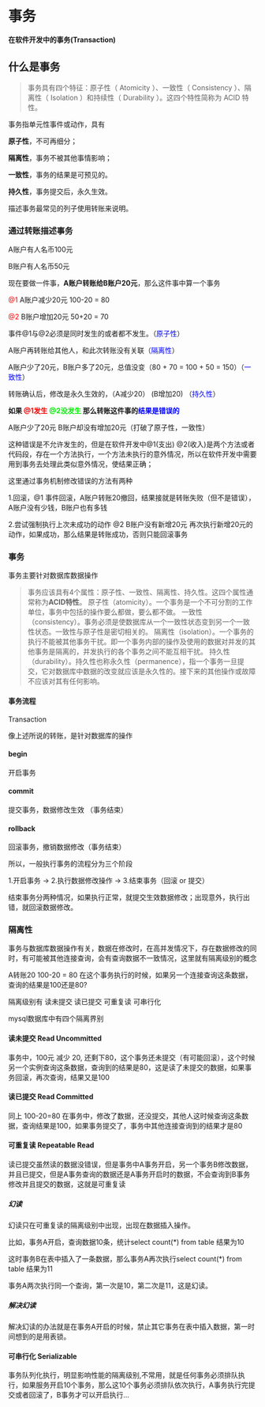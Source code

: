 # 事务

**在软件开发中的事务(Transaction)**

## 什么是事务

> 事务具有四个特征：原子性（ Atomicity ）、一致性（ Consistency ）、隔离性（ Isolation ）和持续性（ Durability ）。这四个特性简称为 ACID 特性。

事务指单元性事件或动作，具有

**原子性**，不可再细分；

**隔离性**，事务不被其他事情影响；

**一致性**，事务的结果是可预见的。

**持久性**，事务提交后，永久生效。

描述事务最常见的列子使用转账来说明。

### 通过转账描述事务

A账户有人名币100元

B账户有人名币50元

现在要做一件事，**A账户转账给B账户20元**，那么这件事中算一个事务

<font color=red>@1</font> A账户减少20元 100-20 = 80 

<font color=red>@2</font> B账户增加20元 50+20 = 70

事件@1与@2必须是同时发生的或者都不发生。（<font color=blue>原子性</font>）

A账户再转账给其他人，和此次转账没有关联（<font color=blue>隔离性</font>）

A账户少了20元，B账户多了20元，总值没变（80 + 70 = 100 + 50 = 150）（<font color=blue>一致性</font>）

转账确认后，修改是永久生效的，（A减少20） (B增加20)  （<font color=blue>持久性</font>）

**如果 <font color=red>@1发生</font> <font color=gree>@2没发生</font> 那么转账这件事的<font color=blue>结果是错误的</font>**

A账户少了20元 B账户却没有增加20元（打破了原子性，一致性）

这种错误是不允许发生的，但是在软件开发中@1(支出) @2(收入)是两个方法或者代码段，存在一个方法执行，一个方法未执行的意外情况，所以在软件开发中需要用到事务去处理此类似意外情况，使结果正确；

这里通过事务机制修改错误的方法有两种

1.回滚，@1 事件回滚，A账户转账20撤回，结果接就是转账失败（但不是错误），A账户没有少钱，B账户也有多钱

2.尝试强制执行上次未成功的动作 @2 B账户没有新增20元 再次执行新增20元的动作，如果成功，那么结果是转账成功，否则只能回滚事务





### 事务

事务主要针对数据库数据操作

>事务应该具有4个属性：原子性、一致性、隔离性、持久性。这四个属性通常称为**ACID特性**。
>原子性（atomicity）。一个事务是一个不可分割的工作单位，事务中包括的操作要么都做，要么都不做。
>一致性（consistency）。事务必须是使数据库从一个一致性状态变到另一个一致性状态。一致性与原子性是密切相关的。
>隔离性（isolation）。一个事务的执行不能被其他事务干扰。即一个事务内部的操作及使用的数据对并发的其他事务是隔离的，并发执行的各个事务之间不能互相干扰。
>持久性（durability）。持久性也称永久性（permanence），指一个事务一旦提交，它对数据库中数据的改变就应该是永久性的。接下来的其他操作或故障不应该对其有任何影响。



#### 事务流程

Transaction

像上述所说的转账，是针对数据库的操作

#### begin

开启事务

#### commit

提交事务，数据修改生效 （事务结束）

#### rollback

回滚事务，撤销数据修改（事务结束）

所以，一般执行事务的流程分为三个阶段

1.开启事务 -> 2.执行数据修改操作 -> 3.结束事务（回滚 or 提交）

结束事务分两种情况，如果执行正常，就提交生效数据修改；出现意外，执行出错，就回滚数据修改。





### 隔离性

事务与数据库数据操作有关，数据在修改时，在高并发情况下，存在数据修改的同时，有可能被其他连接查询，会有查询数据不一致情况，这里就有隔离级别的概念

A转账20 100-20 = 80  在这个事务执行的时候，如果另一个连接查询这条数据，查询的结果是100还是80?

隔离级别有  读未提交 读已提交 可重复读  可串行化

mysql数据库中有四个隔离界别

#### 读未提交 Read Uncommitted

事务中，100元 减少 20,  还剩下80，这个事务还未提交（有可能回滚），这个时候另一个实例查询这条数据，查询到的结果是80，这是读了未提交的数据，如果事务回滚，再次查询，结果又是100



#### 读已提交 Read Committed

同上 100-20=80 在事务中，修改了数据，还没提交，其他人这时候查询这条数据，查询结果是100，如果事务提交了，事务中其他连接查询到的结果才是80



#### 可重复读 Repeatable Read

读已提交虽然读的数据没错误，但是事务中A事务开启，另一个事务B修改数据，并且已提交，但是A事务查询的数据还是A事务开启时的数据，不会查询到B事务修改并且提交的数据，这就是可重复读

##### 幻读

幻读只在可重复读的隔离级别中出现，出现在数据插入操作。

比如，事务A开启，查询数据10条，统计select count(*) from table 结果为10

这时事务B在表中插入了一条数据，那么事务A再次执行select count(*) from table 结果为11

事务A两次执行同一个查询，第一次是10，第二次是11，这是幻读。

##### 解决幻读

解决幻读的办法就是在事务A开启的时候，禁止其它事务在表中插入数据，第一时间想到的是用表锁。



#### 可串行化 **Serializable**

事务队列化执行，明显影响性能的隔离级别,不常用，就是任何事务必须排队执行，如果服务开启10个事务，那么这10个事务必须排队依次执行，A事务执行完提交或者回滚了，B事务才可以开启执行...

